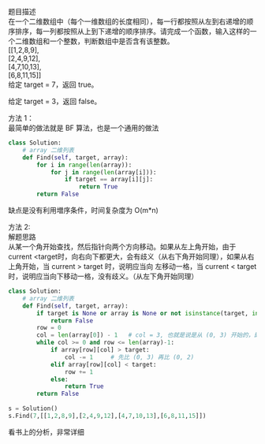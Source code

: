 
题目描述  
在一个二维数组中（每个一维数组的长度相同），每一行都按照从左到右递增的顺序排序，每一列都按照从上到下递增的顺序排序。请完成一个函数，输入这样的一个二维数组和一个整数，判断数组中是否含有该整数。  
\[\[1,2,8,9],  
  \[2,4,9,12],  
  \[4,7,10,13],  
  \[6,8,11,15]]  
给定 target = 7，返回 true。  

给定 target = 3，返回 false。  


方法 1：  
最简单的做法就是 BF 算法，也是一个通用的做法  
```python
class Solution:
    # array 二维列表
    def Find(self, target, array): 
        for i in range(len(array)):
            for j in range(len(array[i])):
                if target == array[i][j]:
                    return True 
        return False
```   
缺点是没有利用増序条件，时间复杂度为 O(m\*n)  

方法 2:  
解题思路  
从某一个角开始查找，然后指针向两个方向移动。如果从左上角开始，由于current <target时，向右向下都更大，会有歧义（从右下角开始同理），如果从右上角开始，当 current > target 时，说明应当向
左移动一格，当 current < target 时，说明应当向下移动一格，没有歧义。（从左下角开始同理）  


```python 
class Solution:
    # array 二维列表
    def Find(self, target, array):
        if target is None or array is None or not isinstance(target, int) or not isinstance(array, list):
            return False 
        row = 0 
        col = len(array[0]) - 1   # col = 3, 也就是说是从 (0, 3) 开始的，即右上角  
        while col >= 0 and row <= len(array)-1:
            if array[row][col] > target:
                col -= 1     # 先比 (0, 3) 再比 (0, 2)  
            elif array[row][col] < target:
                row += 1 
            else:
                return True 
        return False 
        
s = Solution()
s.Find(7,[[1,2,8,9],[2,4,9,12],[4,7,10,13],[6,8,11,15]])
```

看书上的分析，非常详细  

